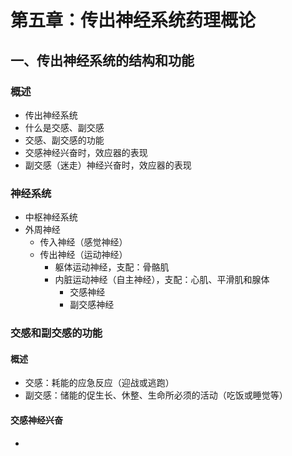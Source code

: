 # 第五章：传出神经系统药理概论

## 一、传出神经系统的结构和功能

### 概述

- 传出神经系统
- 什么是交感、副交感
- 交感、副交感的功能
- 交感神经兴奋时，效应器的表现
- 副交感（迷走）神经兴奋时，效应器的表现

### 神经系统

- 中枢神经系统
- 外周神经
  - 传入神经（感觉神经）
  - 传出神经（运动神经）
    - 躯体运动神经，支配：骨骼肌
    - 内脏运动神经（自主神经），支配：心肌、平滑肌和腺体
      - 交感神经
      - 副交感神经

### 交感和副交感的功能

#### 概述

- 交感：耗能的应急反应（迎战或逃跑）
- 副交感：储能的促生长、休整、生命所必须的活动（吃饭或睡觉等）

#### 交感神经兴奋

- 